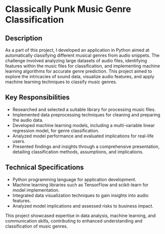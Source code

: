 # Classically Punk Music Genre Classification

## Description
As a part of this project, I developed an application in Python aimed at automatically classifying different musical genres from audio snippets. The challenge involved analyzing large datasets of audio files, identifying features within the music files for classification, and implementing machine learning algorithms for accurate genre prediction. This project aimed to explore the intricacies of sound data, visualize audio features, and apply machine learning techniques to classify music genres.

## Key Responsibilities
- Researched and selected a suitable library for processing music files.
- Implemented data preprocessing techniques for cleaning and preparing the audio data.
- Developed machine learning models, including a multi-variable linear regression model, for genre classification.
- Analyzed model performance and evaluated implications for real-life users.
- Presented findings and insights through a comprehensive presentation, detailing classification methods, assumptions, and implications.

## Technical Specifications
- Python programming language for application development.
- Machine learning libraries such as TensorFlow and scikit-learn for model implementation.
- Integrated data visualization techniques to gain insights into audio features.
- Analyzed model implications and assessed risks to business impact.

This project showcased expertise in data analysis, machine learning, and communication skills, contributing to enhanced understanding and classification of music genres.

